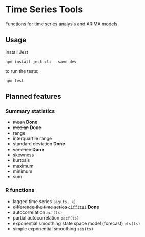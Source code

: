 Time Series Tools
=================

Functions for time series analysis and ARIMA models

## Usage

Install Jest

```
npm install jest-cli --save-dev
```

to run the tests:
```
npm test
```

## Planned features

### Summary statistics
* ~~mean~~ **Done**
* ~~median~~ **Done**
* range
* interquartile range
* ~~standard deviation~~ **Done**
* ~~variance~~ **Done**
* skewness
* kurtosis
* maximum
* minimum
* sum

### R functions
* lagged time series `lag(ts, k)`
* ~~difference the time series `diff(ts)`~~ **Done**
* autocorrelation `acf(ts)`
* partial autocorrelation `pacf(ts)`
* exponential smoothing state space model (forecast) `ets(ts)`
* simple exponential smoothing `ses(ts)`